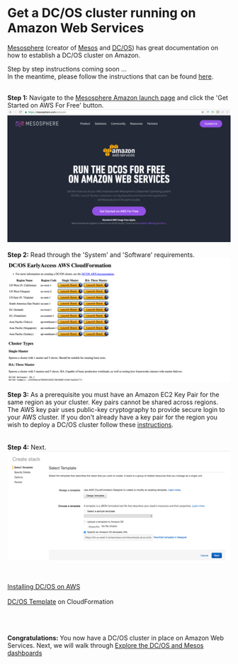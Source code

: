 # Get a DC/OS cluster running on Amazon Web Services
<a href="https://mesosphere.com/">Mesosphere</a> (creator of <a href="http://mesos.apache.org/">Mesos</a> and <a href="https://dcos.io/">DC/OS</a>) has great documentation on how to establish a DC/OS cluster on Amazon.<br>

Step by step instructions coming soon ...<br>
In the meantime, please follow the instructions that can be found <a href="https://mesosphere.com/amazon/">here</a>.<br>
<br>


<b>Step 1:</b> Navigate to the <a href="http://www.mesosphere.com/amazon">Mesosphere Amazon launch page</a> and click the 'Get Started on AWS For Free' button.<br>
<img src="../images/01-aws-setup/aws-01.png"/>
<br><br><b>Step 2:</b> Read through the 'System' and 'Software' requirements.<br>
<img src="../images/01-aws-setup/aws-02.png"/>
<br><br><b>Step 3:</b> As a prerequisite you must have an Amazon EC2 Key Pair for the same region as your cluster. Key pairs cannot be shared across regions. The AWS key pair uses public-key cryptography to provide secure login to your AWS cluster.  If you don't already have a key pair for the region you wish to deploy a DC/OS cluster follow these <a href="amazon-keypair-setup.md">instructions</a>.<br>
<br><br><b>Step 4:</b> Next.<br>
<img src="../images/01-aws-setup/aws-03.png"/>

<br><br>
<a href="https://dcos.io/docs/1.7/administration/installing/cloud/aws/">Installing DC/OS on AWS</a><br><br>
<a href="https://downloads.dcos.io/dcos/EarlyAccess/commit/14509fe1e7899f439527fb39867194c7a425c771/aws.html?_ga=1.161721663.282044494.1466715839">DC/OS Template</a> on CloudFormation<br><br>

<br><br><b>Congratulations:</b> You now have a DC/OS cluster in place on Amazon Web Services.  Next, we will walk through <a href="../docs/dcos-explore.md">Explore the DC/OS and Mesos dashboards</a>
